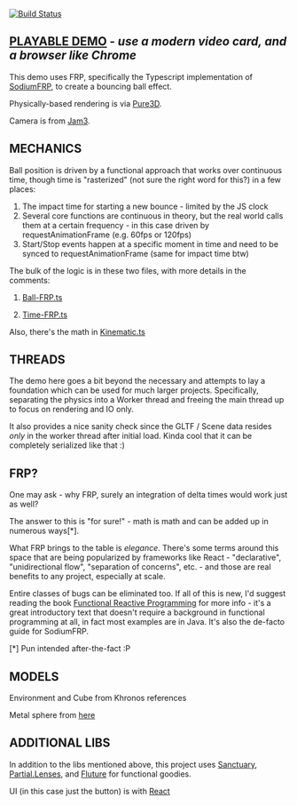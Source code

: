 [![Build Status](https://travis-ci.org/dakom/ball-bounce-frp.svg?branch=master)](https://travis-ci.org/dakom/ball-bounce-frp)

## [PLAYABLE DEMO](https://ball-bounce-frp.netlify.com/) - _use a modern video card, and a browser like Chrome_

This demo uses FRP, specifically the Typescript implementation of [SodiumFRP](https://github.com/SodiumFRP/sodium-typescript), to create a bouncing ball effect. 

Physically-based rendering is via [Pure3D](https://github.com/dakom/pure3d). 

Camera is from [Jam3](https://github.com/Jam3/orbit-controls).


## MECHANICS

Ball position is driven by a functional approach that works over continuous time, though time is "rasterized" (not sure the right word for this?) in a few places:

1. The impact time for starting a new bounce - limited by the JS clock 
2. Several core functions are continuous in theory, but the real world calls them at a certain frequency - in this case driven by requestAnimationFrame (e.g. 60fps or 120fps)
3. Start/Stop events happen at a specific moment in time and need to be synced to requestAnimationFrame (same for impact time btw)


The bulk of the logic is in these two files, with more details in the comments: 

1. [Ball-FRP.ts](src/app/worker/frp/Ball-FRP.ts)

2. [Time-FRP.ts](src/app/worker/frp/Time-FRP.ts)

Also, there's the math in [Kinematic.ts](src/app/utils/math/Kinematic.ts)

## THREADS

The demo here goes a bit beyond the necessary and attempts to lay a foundation which can be used for much larger projects. Specifically, separating the physics into a Worker thread and freeing the main thread up to focus on rendering and IO only. 

It also provides a nice sanity check since the GLTF / Scene data resides _only_ in the worker thread after initial load. Kinda cool that it can be completely serialized like that :)

## FRP?

One may ask - why FRP, surely an integration of delta times would work just as well?

The answer to this is "for sure!" - math is math and can be added up in numerous ways[*]. 

What FRP brings to the table is _elegance_. There's some terms around this space that are being popularized by frameworks like React - "declarative", "unidirectional flow", "separation of concerns", etc. - and those are real benefits to any project, especially at scale. 

Entire classes of bugs can be eliminated too. If all of this is new, I'd suggest reading the book [Functional Reactive Programming](https://www.manning.com/books/functional-reactive-programming) for more info - it's a great introductory text that doesn't require a background in functional programming at all, in fact most examples are in Java. It's also the de-facto guide for SodiumFRP.

[*] Pun intended after-the-fact :P

## MODELS

Environment and Cube from Khronos references

Metal sphere from [here](https://sketchfab.com/models/f7340c6b9dad4b88b84e097bcd53bcd8)

## ADDITIONAL LIBS


In addition to the libs mentioned above, this project uses [Sanctuary](https://sanctuary.js.org/), [Partial.Lenses](https://github.com/calmm-js/partial.lenses), and [Fluture](https://github.com/fluture-js/Fluture) for functional goodies.

UI (in this case just the button) is with [React](https://reactjs.org/)
